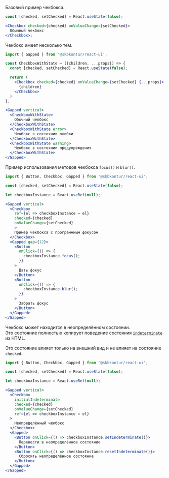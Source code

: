 Базовый пример чекбокса.

```jsx harmony
const [checked, setChecked] = React.useState(false);

<Checkbox checked={checked} onValueChange={setChecked}>
  Обычный чекбокс
</Checkbox>;
```

Чекбокс имеет несколько тем.

```jsx harmony
import { Gapped } from '@skbkontur/react-ui';

const CheckboxWithState = ({children, ...props}) => {
  const [checked, setChecked] = React.useState(false);

  return (
    <Checkbox checked={checked} onValueChange={setChecked} {...props}>
      {children}
    </Checkbox>
  )
};

<Gapped vertical>
  <CheckboxWithState>
    Обычный чекбокс
  </CheckboxWithState>
  <CheckboxWithState error>
    Чекбокс в состоянии ошибки
  </CheckboxWithState>
  <CheckboxWithState warning>
    Чекбокс в состоянии предупреждения
  </CheckboxWithState>
</Gapped>
```

Пример использования методов чекбокса `focus()` и `blur()`.

```jsx harmony
import { Button, Checkbox, Gapped } from '@skbkontur/react-ui';

const [checked, setChecked] = React.useState(false);

let checkboxInstance = React.useRef(null);

<Gapped vertical>
  <Checkbox
    ref={el => checkboxInstance = el}
    checked={checked}
    onValueChange={setChecked}
    >
    Пример чекбокса с программным фокусом
  </Checkbox>
  <Gapped gap={12}>
    <Button
      onClick={() => {
        checkboxInstance.focus();
      }}
    >
      Дать фокус
    </Button>
    <Button
      onClick={() => {
        checkboxInstance.blur();
      }}
    >
      Забрать фокус
    </Button>
  </Gapped>
</Gapped>
```

Чекбокс может находится в неопределённом состоянии. <br/> Это состояние полностью копирует поведение состояния [`indeterminate`](https://developer.mozilla.org/en-US/docs/Web/HTML/Element/input/checkbox#attr-indeterminate) из HTML.

Это состояние влияет только на внешний вид и не влияет на состояние `checked`.

```jsx harmony
import { Button, Checkbox, Gapped } from '@skbkontur/react-ui';

const [checked, setChecked] = React.useState(false);

let checkboxInstance = React.useRef(null);

<Gapped vertical>
  <Checkbox
    initialIndeterminate
    checked={checked}
    onValueChange={setChecked}
    ref={el => checkboxInstance = el}
  >
    Неопределённый чекбокс
  </Checkbox>
  <Gapped>
    <Button onClick={() => checkboxInstance.setIndeterminate()}>
      Перевести в неопределённое состояние
    </Button>
    <Button onClick={() => checkboxInstance.resetIndeterminate()}>
      Сбросить неопределённое состояние
    </Button>
  </Gapped>
</Gapped>
```
